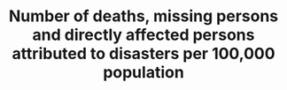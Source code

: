 ---
computation_units: Yes/no
data_non_statistical: false
date_metadata_updated: '2017-11-01'
goal_meta_link: http://unstats.un.org/sdgs/files/metadata-compilation/Metadata-Goal-1.pdf
graph_title: Has the US established national and local disaster risk reduction strategies?
graph_type: binary
has_metadata: true
indicator: 1.5.1
indicator_definition: "From UNISDR: Definition: Death: The number of people who died\
  \ during the disaster, or directly after, as a direct result of the hazardous event.\
  \ Missing: The number of people whose whereabouts is unknown since the hazardous\
  \ event. It includes people who are presumed dead although there is no physical\
  \ evidence. The data on number of deaths and number of missing are mutually exclusive.\
  \ Affected people: People who are affected by a hazardous event. Comment: People\
  \ can be affected directly or indirectly. Affected people may experience short-term\
  \ or long-term consequences to their lives, livelihoods or health and in the economic,\
  \ physical, social, cultural and environmental assets. Directly affected: People\
  \ who have suffered injury, illness or other health effects; who were evacuated,\
  \ displaced, relocated; or have suffered direct damage to their livelihoods, economic,\
  \ physical, social, cultural and environmental assets. Indirectly affected: People\
  \ who have suffered consequences, other than or in addition to direct effects, over\
  \ time due to disruption or changes in economy, critical infrastructures, basic\
  \ services, commerce, work or social, health and physiological consequences. In\
  \ this indicator, given the difficulties in assessing the full range of all affected\
  \ (directly and indirectly), UNISDR proposes the use of an indicator that would\
  \ estimate \"directly affected\" as a proxy for the number of affected. This indicator,\
  \ while not perfect, comes from data widely available and could be used consistently\
  \ across countries and over time to measure the achievement of the Target B. From\
  \ the perspective of data availability and measurability, it is proposed to build\
  \ a composite indicator which consists of \"directly affected\", or those who are\
  \ \tInjured or ill, \tEvacuated, \tRelocated and to measure the number who suffered\
  \ direct damage to their livelihoods or assets, \tPeople whose houses were damaged\
  \ or destroyed \tPeople who received food relief aid. Injured or ill: The number\
  \ of people suffering from physical injuries, trauma or cases of disease requiring\
  \ immediate medical assistance as a direct result of a hazardous event. Evacuated:\
  \ The number of people who temporarily moved from where they were (including their\
  \ place of residence, work places, schools and hospitals) to safer locations in\
  \ order to ensure their safety. Relocated: The number of people who moved permanently\
  \ from their homes to new sites due to hazardous event. Note: This definition excludes\
  \ preventive relocation before the event. People whose houses were damaged or destroyed\
  \ due to hazardous events: The estimated number of inhabitants previously living\
  \ in the houses (housing units) damaged or destroyed. All the inhabitants of these\
  \ houses (housing units) are assumed to be affected being in their dwelling or by\
  \ direct consequence of the destruction/damage to their housings (housing units).\
  \ An average number of inhabitants per house (housing unit) in the country can be\
  \ used to estimate the value. Houses destroyed: Houses (housing units) levelled,\
  \ buried, collapsed, washed away or damaged to the extent that they are no longer\
  \ habitable. Houses damaged: Houses (housing units) with minor damage, not structural\
  \ or architectural, which may continue to be habitable, although they may require\
  \ some repair or cleaning. People who received food relief aid: The number of persons\
  \ who received food /nutrition, by government or as humanitarian aid, during or\
  \ in the aftermath of a hazardous event. Hazardous event: The occurrence of a natural\
  \ or human-induced phenomenon in a particular place during a particular period of\
  \ time due to the existence of a hazard. Hazard: A potentially damaging physical\
  \ event, phenomenon or human activity that may cause the loss of life or injury,\
  \ property damage, social and economic disruption or environmental degradation.\
  \ UNISDR recommends setting NO threshold for recording hazardous event in order\
  \ to monitor all hazardous events. Small-scale but frequent hazardous events that\
  \ are not registered in international disaster loss databases account for an important\
  \ share of damages and losses when they are combined, and often go unnoticed by\
  \ the national and international community. These events, when accumulated, are\
  \ often a source of poverty in developing countries but can be effectively addressed\
  \ by well-designed policies. The scope of the Sendai Framework for Disaster Risk\
  \ Reduction 2015-2030 is \"the risk of small-scale and large-scale, frequent and\
  \ infrequent, sudden and slow-onset disasters, caused by natural or man-made hazards\
  \ as well as relate environmental, technological and biological hazards and risks\"\
  . Regarding the inclusion of biological and environmental hazards in natural hazards\
  \ category and whether and how to integrate man-made hazards, UNISDR will discuss\
  \ the issue with WHO and other organizations (for example, WHO would be in a better\
  \ position in terms of data, knowledge and relationship with Member States and other\
  \ stakeholders to monitor biological events including epidemics. However, we generally\
  \ do not expect biological disasters will cause physical damages to facilities.).\
  \ Note: Terminology will be discussed and finalized in the Open-ended Intergovernmental\
  \ Working Group for Sendai Framework for Disaster Risk Reduction."
indicator_name: Number of deaths, missing persons and directly affected persons attributed
  to disasters per 100,000 population
indicator_sort_order: 01-05-01
indicator_variable: disaster_rsk_rdctn
layout: indicator
method_of_computation: 'Summation of data on related indicators from national disaster
  loss databases. Make the sum a relative figure by using global population data (World
  Bank or UN Statistics information). Relativity is important because population growth
  (expected to be 9 billion in 2050) may translate into increased hazard exposure
  of population. The Expert Group recommends not using the indicators related with
  the people whose houses were damaged/destroyed in the computation. UNISDR and IRDR
  groups recommend using them as they can be estimated from widely available and verifiable
  data and reflect vulnerability and livelihood issues. Data on housing damage and
  destroyed is essential for economic loss, so using these indicators would not impose
  additional data collection burden. Double-counting: From practical perspective,
  double counting of affected people is unavoidable (for example, injured and relocated)
  in many countries. Minimum double counting is summing ''number of injured'' and
  Number of people whose housings were damaged or destroyed. Relocated is sub-set
  of number of people whose housings were destroyed. The data can be disaggregated
  by hazard type. When applied to proposed target 13.1 and 15.3, hydrological, meteorological
  and climatological and indirectly biological disasters are monitored.'
national_geographical_coverage: United States
periodicity: Annual
permalink: /1-5-1/
published: true
rationale_interpretation: "Cities around the world, as well as rural populations,\
  \ witness growing disaster risks. Impacts of climate change on sustainable development\
  \ are observed through both slow-onset events (e.g. sea level rise, increasing temperatures,\
  \ ocean acidification, glacial retreat and related impacts, salinization, land and\
  \ forest degradation, loss of biodiversity and desertification) and extreme weather\
  \ events. Human loss can be measured by the number of deaths, missing, injured or\
  \ ill, evacuated, relocated, people whose houses were damaged/destroyed and people\
  \ who received food relief aid as a direct result of the hazardous events.\n Cities\
  \ are some of the most vulnerable areas to natural disasters. Unplanned urban development\
  \ (e.g. informal settlements, overcrowding, inadequate infrastructures) exacerbates\
  \ urban vulnerability to climate change impacts and hydro-meteorological and geological\
  \ hazards. Over half of all coastal areas are urbanized and 21 of the world's 33\
  \ mega cities lie in coastal flood zones. SIDS and coastal regions are particularly\
  \ affected by sea level rise, coastal flooding and erosion, and extreme events (e.g.\
  \ tsunamis and storm surges) due to undermining natural protective barriers, low\
  \ levels of development combined with rapid population growth in low lying coastal\
  \ areas and inadequate capacity to adapt. Poor urban populations must often resort\
  \ to unsustainable coping strategies and mechanisms. \nLarge numbers of people remain\
  \ perilously close to falling into poverty, experiencing shocks that they are unable\
  \ to cope with. For the poor, a shock of even a relatively short duration can have\
  \ long term consequences. Several dimensions of poverty are closely related to environment,\
  \ which is often affected by natural disasters. The poverty reduction agenda could\
  \ include well-designed social protection scheme to help protecting the poor against\
  \ sudden shocks and the development of capacities to better predict and prepare\
  \ for such shocks. Better management of natural resources can themselves strengthen\
  \ the resilience of the poor, by both reducing the likelihood of natural hazardous\
  \ events and offering resources to help cope with them.\n Biodiversity provides\
  \ ecosystem resilience and contributes to the ability to respond to unpredictable\
  \ global changes and natural disasters. Healthy ecosystems act as buffers against\
  \ natural hazards, providing valuable yet underutilized approaches for climate change\
  \ adaptation, enhancing natural resilience and reducing the vulnerability of people,\
  \ for example to floods and the effects of land degradation. These ecosystem services\
  \ improve the sustainability and economic efficiency of built infrastructure, and\
  \ are critical for sustainable and resilient urban areas.\n This indicator will\
  \ track human-related loss. The disaster loss data (particularly mortality) are\
  \ significantly influenced by large-scale catastrophic event, which represent important\
  \ outliers. UNISDR recommends countries to report the data by event, so complementary\
  \ analysis can be done by both including and excluding such catastrophic events.\n\
  \ The indicator will build bridge between SDGs and the Sendai Framework for Disaster\
  \ Risk Reduction because the reduction of human related loss is included in the\
  \ Sendai Framework global targets and will also be monitored under the Sendai Framework\
  \ Monitoring Mechanism."
reporting_status: complete
sdg_goal: 1
source_active_1: true
source_agency_staff_name_1: Amy Rosenband, NSC
source_agency_survey_dataset_1: National Security Council/Executive Office of the
  President
source_notes_1: null
source_organisation_1: National Security Council/Executive Office of the President
source_title_1: null
source_url_1: https://www.dhs.gov/presidential-policy-directive-8-national-preparedness
source_url_text_1: https://www.dhs.gov/presidential-policy-directive-8-national-preparedness
target: By 2030, build the resilience of the poor and those in vulnerable situations
  and reduce their exposure and vulnerability to climate-related extreme events and
  other economic, social and environmental shocks and disasters.
target_id: '1.5'
title: Number of deaths, missing persons and directly affected persons attributed
  to disasters per 100,000 population
un_custodial_agency: 'UNISDR (Partnering Agencies: WMO, UNFCCC, UNEP)'
un_designated_tier: '2'
us_method_of_computation: "US Presidential Policy Directive 8: National Preparedness,\
  \ including the National Preparedness Goal and the National Preparedness System\u200B"
variable_description: null
variable_notes: null
---